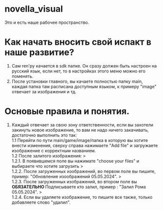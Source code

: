 # novella_visual
Это и есть наше рабочее пространство.

# Как начать вносить свой испакт в наше развитие?
  1. Сам ren'py качается в sdk папке. Он сразу должен быть настроен на русский язык, если нет, то в настройках этого меню можно его поменять.
  2. После установки главного, вы качаете полностью папку main, каждая папка там расписана доступным языком, к примеру "image" отвечает за изображения и тд.


 # Основые правила и понятия.
   1. Каждый отвечает за свою зону ответственности, если вы захотели закинуть новое изображение, то вам не надо ничего закачивать, достаточно выполнить это так:
      <br />1.1 Перейти по пути main/game/image/папка в которую вы хотите внести изменения, сверху справа нажимаете "Add file" и загружаете изображение с корректным названием.
      <br />1.2 После залитого изображения:
                  > <br />1.2.1. В появившемся поле вы нажимате "choose your files" и выбираете что хотите загрузить
                  > <br />1.2.2. После загруженных изображений, во первом поле вы пишите, пример: "Обновление изоображений 05.05.2024".
                  > <br />1.2.3. После загруженных изображений, во втором поле вы <b> ОБЯЗАТЕЛЬНО </b> Подписываете кто залил, пример : "Залил Рома 05.05.2024".
                  > <br /> 1.2.4. Если вы удаляете изображение, то пишите все также, только добавляете слово "удалил".
        
        
     
